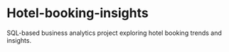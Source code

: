 # Hotel-booking-insights
SQL-based business analytics project exploring hotel booking trends and insights.
